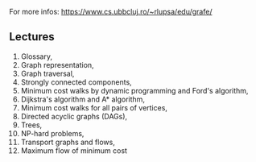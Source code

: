 For more infos: https://www.cs.ubbcluj.ro/~rlupsa/edu/grafe/


## Lectures
1. Glossary,
2. Graph representation,
3. Graph traversal,
4. Strongly connected components,
5. Minimum cost walks by dynamic programming and Ford's algorithm,
6. Dijkstra's algorithm and A* algorithm,
7. Minimum cost walks for all pairs of vertices,
8. Directed acyclic graphs (DAGs),
9. Trees,
10. NP-hard problems,
11. Transport graphs and flows,
12. Maximum flow of minimum cost
